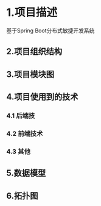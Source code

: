 # 1.项目描述
基于Spring Boot分布式敏捷开发系统

## 2.项目组织结构


## 3.项目模块图


## 4.项目使用到的技术
### 4.1	后端技
### 4.2	前端技术
### 4.3  其他

## 5.数据模型

## 6.拓扑图

